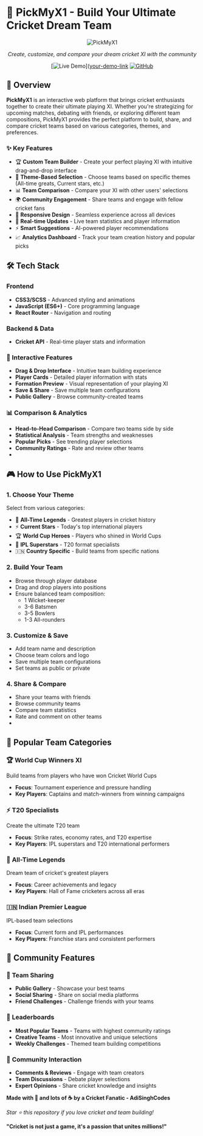# 🏏 PickMyX1 - Build Your Ultimate Cricket Dream Team

<div align="center">

![PickMyX1](https://img.shields.io/badge/PickMyX1-🏏-green?style=for-the-badge&logo=cricket&logoColor=white)

*Create, customize, and compare your dream cricket XI with the community*

[![Live Demo](https://img.shields.io/badge/Live-Demo-brightgreen?style=for-the-badge&logo=vercel)]([your-demo-link](https://adisinghcodes.github.io/PickMyX1/)
[![GitHub](https://img.shields.io/badge/GitHub-Repo-black?style=for-the-badge&logo=github)](https://github.com/AdiSinghCodes/PickMyX1)

</div>

## 🎯 Overview

**PickMyX1** is an interactive web platform that brings cricket enthusiasts together to create their ultimate playing XI. Whether you're strategizing for upcoming matches, debating with friends, or exploring different team compositions, PickMyX1 provides the perfect platform to build, share, and compare cricket teams based on various categories, themes, and preferences.

### ✨ Key Features

- 🏆 **Custom Team Builder** - Create your perfect playing XI with intuitive drag-and-drop interface
- 🎨 **Theme-Based Selection** - Choose teams based on specific themes (All-time greats, Current stars, etc.)
- 📊 **Team Comparison** - Compare your XI with other users' selections
- 🌍 **Community Engagement** - Share teams and engage with fellow cricket fans
- 📱 **Responsive Design** - Seamless experience across all devices
- 🔄 **Real-time Updates** - Live team statistics and player information
- ⚡ **Smart Suggestions** - AI-powered player recommendations
- 📈 **Analytics Dashboard** - Track your team creation history and popular picks

## 🛠️ Tech Stack

### Frontend
- **CSS3/SCSS** - Advanced styling and animations
- **JavaScript (ES6+)** - Core programming language
- **React Router** - Navigation and routing

### Backend & Data
- **Cricket API** - Real-time player stats and information

### 🎯 Interactive Features
- **Drag & Drop Interface** - Intuitive team building experience
- **Player Cards** - Detailed player information with stats
- **Formation Preview** - Visual representation of your playing XI
- **Save & Share** - Save multiple team configurations
- **Public Gallery** - Browse community-created teams

### 📊 Comparison & Analytics
- **Head-to-Head Comparison** - Compare two teams side by side
- **Statistical Analysis** - Team strengths and weaknesses
- **Popular Picks** - See trending player selections
- **Community Ratings** - Rate and review other teams
- 
## 🎮 How to Use PickMyX1

### 1. **Choose Your Theme**
Select from various categories:
- 🌟 **All-Time Legends** - Greatest players in cricket history
- ⚡ **Current Stars** - Today's top international players
- 🏆 **World Cup Heroes** - Players who shined in World Cups
- 💎 **IPL Superstars** - T20 format specialists
- 🇮🇳 **Country Specific** - Build teams from specific nations

### 2. **Build Your Team**
- Browse through player database
- Drag and drop players into positions
- Ensure balanced team composition:
  - 1 Wicket-keeper
  - 3-6 Batsmen
  - 3-5 Bowlers
  - 1-3 All-rounders

### 3. **Customize & Save**
- Add team name and description
- Choose team colors and logo
- Save multiple team configurations
- Set teams as public or private

### 4. **Share & Compare**
- Share your teams with friends
- Browse community teams
- Compare team statistics
- Rate and comment on other teams
- 
## 🎯 Popular Team Categories

### 🏆 **World Cup Winners XI**
Build teams from players who have won Cricket World Cups
- **Focus**: Tournament experience and pressure handling
- **Key Players**: Captains and match-winners from winning campaigns

### ⚡ **T20 Specialists**
Create the ultimate T20 team
- **Focus**: Strike rates, economy rates, and T20 expertise
- **Key Players**: IPL superstars and T20 international performers

### 🌟 **All-Time Legends**
Dream team of cricket's greatest players
- **Focus**: Career achievements and legacy
- **Key Players**: Hall of Fame cricketers across all eras

### 🇮🇳 **Indian Premier League**
IPL-based team selections
- **Focus**: Current form and IPL performances
- **Key Players**: Franchise stars and consistent performers

## 🤝 Community Features

### 👥 **Team Sharing**
- **Public Gallery** - Showcase your best teams
- **Social Sharing** - Share on social media platforms
- **Friend Challenges** - Challenge friends with your teams

### 🏅 **Leaderboards**
- **Most Popular Teams** - Teams with highest community ratings
- **Creative Teams** - Most innovative and unique selections
- **Weekly Challenges** - Themed team building competitions

### 💬 **Community Interaction**
- **Comments & Reviews** - Engage with team creators
- **Team Discussions** - Debate player selections
- **Expert Opinions** - Share cricket knowledge and insights

**Made with 🏏 and lots of ☕ by a Cricket Fanatic - AdiSinghCodes**

*Star ⭐ this repository if you love cricket and team building!*

**"Cricket is not just a game, it's a passion that unites millions!"**

</div>
